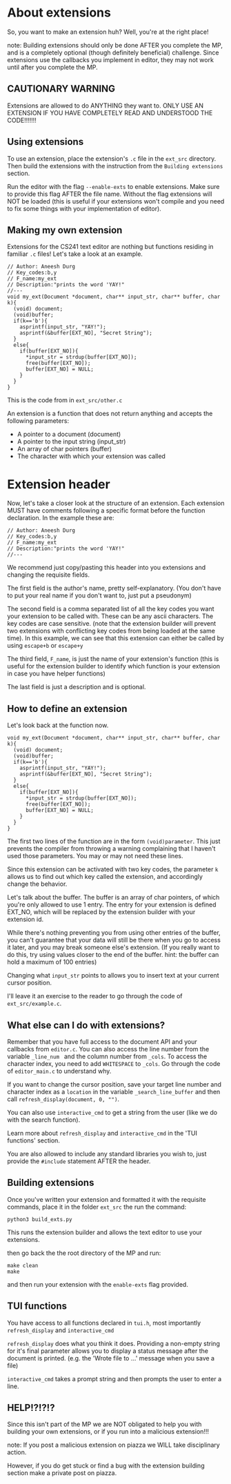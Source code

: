 # About extensions

So, you want to make an extension huh? Well, you're at the right place!

note: Building extensions should only be done AFTER you complete the MP, and is a completely optional (though definitely beneficial) challenge. Since extensions use the callbacks you implement in editor, they may not work until after you complete the MP.

## CAUTIONARY WARNING

Extensions are allowed to do ANYTHING they want to. ONLY USE AN EXTENSION IF YOU HAVE COMPLETELY READ AND UNDERSTOOD THE CODE!!!!!!!

## Using extensions

To use an extension, place the extension's `.c` file in the `ext_src` directory. Then build the extensions with the instruction from the `Building extensions` section.

Run the editor with the flag `--enable-exts` to enable extensions. Make sure to provide this flag AFTER the file name. Without the flag extensions will NOT be loaded (this is useful if your extensions won't compile and you need to fix some things with your implementation of editor).

## Making my own extension

Extensions for the CS241 text editor are nothing but functions residing in familiar `.c` files! Let's take a look at an example.

```
// Author: Aneesh Durg
// Key_codes:b,y
// F_name:my_ext
// Description:"prints the word 'YAY!"
//---
void my_ext(Document *document, char** input_str, char** buffer, char k){
  (void) document;
  (void)buffer;
  if(k=='b'){
    asprintf(input_str, "YAY!");
    asprintf(&buffer[EXT_NO], "Secret String");
  }
  else{
    if(buffer[EXT_NO]){
      *input_str = strdup(buffer[EXT_NO]);
      free(buffer[EXT_NO]);
      buffer[EXT_NO] = NULL; 
    }
  }
}
```

This is the code from in `ext_src/other.c`

An extension is a function that does not return anything and accepts the following parameters:

*    A pointer to a document (document)
*    A pointer to the input string (input_str)
*    An array of char pointers (buffer)
*    The character with which your extension was called

# Extension header

Now, let's take a closer look at the structure of an extension. Each extension MUST have comments following a specific format before the function declaration. In the example these are:

```
// Author: Aneesh Durg
// Key_codes:b,y
// F_name:my_ext
// Description:"prints the word 'YAY!"
//---
```

We recommend just copy/pasting this header into you extensions and changing the requisite fields. 

The first field is the author's name, pretty self-explanatory. (You don't have to put your real name if you don't want to, just put a pseudonym)

The second field is a comma separated list of all the key codes you want your extension to be called with. These can be any ascii characters. The key codes are case sensitive. (note that the extension builder will prevent two extensions with conflicting key codes from being loaded at the same time). In this example, we can see that this extension can either be called by using `escape+b` or `escape+y`

The third field, `F_name`, is just the name of your extension's function (this is useful for the extension builder to identify which function is your extension in case you have helper functions)

The last field is just a description and is optional.

## How to define an extension

Let's look back at the function now.

```
void my_ext(Document *document, char** input_str, char** buffer, char k){
  (void) document;
  (void)buffer;
  if(k=='b'){
    asprintf(input_str, "YAY!");
    asprintf(&buffer[EXT_NO], "Secret String");
  }
  else{
    if(buffer[EXT_NO]){
      *input_str = strdup(buffer[EXT_NO]);
      free(buffer[EXT_NO]);
      buffer[EXT_NO] = NULL; 
    }
  }
}
```

The first two lines of the function are in the form `(void)parameter`. This just prevents the compiler from throwing a warning complaining that I haven't used those parameters. You may or may not need these lines. 

Since this extension can be activated with two key codes, the parameter `k` allows us to find out which key called the extension, and accordingly change the behavior. 

Let's talk about the buffer. The buffer is an array of char pointers, of which you're only allowed to use 1 entry. The entry for your extension is defined EXT_NO, which will be replaced by the extension builder with your extension id.

While there's nothing preventing you from using other entries of the buffer, you can't guarantee that your data will still be there when you go to access it later, and you may break someone else's extension. (If you really want to do this, try using values closer to the end of the buffer. hint: the buffer can hold a maximum of 100 entries)

Changing what `input_str` points to allows you to insert text at your current cursor position. 

I'll leave it an exercise to the reader to go through the code of `ext_src/example.c`. 

## What else can I do with extensions?

Remember that you have full access to the document API and your callbacks from `editor.c`. You can also access the line number from the variable `_line_num ` and the column number from `_cols`. To access the character index, you need to add `WHITESPACE` to `_cols`. Go through the code of `editor_main.c` to understand why.

If you want to change the cursor position, save your target line number and character index as a `location` in the variable `_search_line_buffer` and then call `refresh_display(document, 0, "")`.


You can also use `interactive_cmd` to get a string from the user (like we do with the search function). 

Learn more about `refresh_display` and `interactive_cmd` in the 'TUI functions' section.

You are also allowed to include any standard libraries you wish to, just provide the `#include` statement AFTER the header.

## Building extensions

Once you've written your extension and formatted it with the requisite commands, place it in the folder `ext_src` the run the command:

```
python3 build_exts.py
```

This runs the extension builder and allows the text editor to use your extensions.

then go back the the root directory of the MP and run:

```
make clean
make
```

and then run your extension with the `enable-exts` flag provided.

## TUI functions

You have access to all functions declared in `tui.h`, most importantly `refresh_display` and `interactive_cmd`

`refresh_display` does what you think it does. Providing a non-empty string for it's final parameter allows you to display a status message after the document is printed. (e.g. the 'Wrote file to ...' message when you save a file)

`interactive_cmd` takes a prompt string and then prompts the user to enter a line. 

## HELP!?!?!?

Since this isn't part of the MP we are NOT obligated to help you with building your own extensions, or if you run into a malicious extension!!! 

note: If you post a malicious extension on piazza we WILL take disciplinary action.

However, if you do get stuck or find a bug with the extension building section make a private post on piazza.







